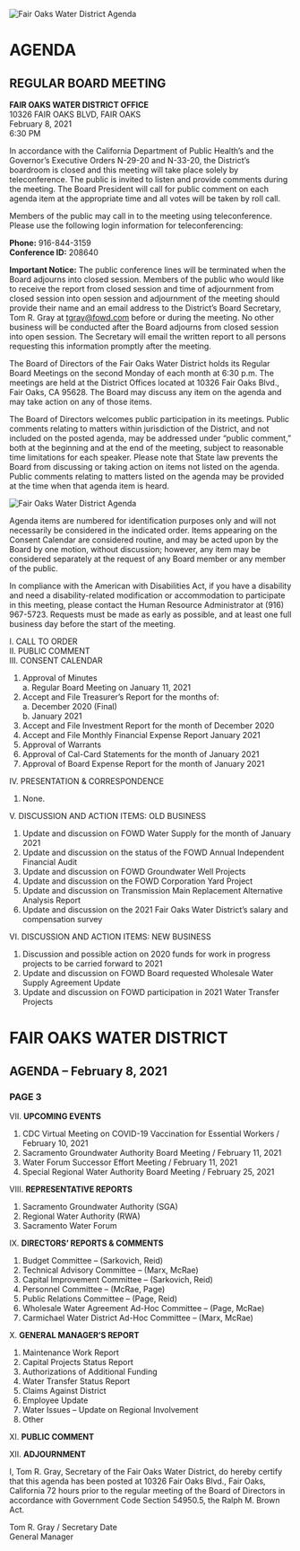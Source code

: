 <!-- Page 1 -->
![Fair Oaks Water District Agenda](https://example.com/image.png)

# AGENDA
## REGULAR BOARD MEETING

**FAIR OAKS WATER DISTRICT OFFICE**  
10326 FAIR OAKS BLVD, FAIR OAKS  
February 8, 2021  
6:30 PM  

In accordance with the California Department of Public Health’s and the Governor’s Executive Orders N-29-20 and N-33-20, the District’s boardroom is closed and this meeting will take place solely by teleconference. The public is invited to listen and provide comments during the meeting. The Board President will call for public comment on each agenda item at the appropriate time and all votes will be taken by roll call.

Members of the public may call in to the meeting using teleconference. Please use the following login information for teleconferencing:

**Phone:** 916-844-3159  
**Conference ID:** 208640  

**Important Notice:** The public conference lines will be terminated when the Board adjourns into closed session. Members of the public who would like to receive the report from closed session and time of adjournment from closed session into open session and adjournment of the meeting should provide their name and an email address to the District’s Board Secretary, Tom R. Gray at tgray@fowd.com before or during the meeting. No other business will be conducted after the Board adjourns from closed session into open session. The Secretary will email the written report to all persons requesting this information promptly after the meeting.

The Board of Directors of the Fair Oaks Water District holds its Regular Board Meetings on the second Monday of each month at 6:30 p.m. The meetings are held at the District Offices located at 10326 Fair Oaks Blvd., Fair Oaks, CA 95628. The Board may discuss any item on the agenda and may take action on any of those items.

The Board of Directors welcomes public participation in its meetings. Public comments relating to matters within jurisdiction of the District, and not included on the posted agenda, may be addressed under “public comment,” both at the beginning and at the end of the meeting, subject to reasonable time limitations for each speaker. Please note that State law prevents the Board from discussing or taking action on items not listed on the agenda. Public comments relating to matters listed on the agenda may be provided at the time when that agenda item is heard.
<!-- Page 2 -->
![Fair Oaks Water District Agenda](https://via.placeholder.com/768x993.png?text=Fair+Oaks+Water+District+Agenda)

Agenda items are numbered for identification purposes only and will not necessarily be considered in the indicated order. Items appearing on the Consent Calendar are considered routine, and may be acted upon by the Board by one motion, without discussion; however, any item may be considered separately at the request of any Board member or any member of the public.

In compliance with the American with Disabilities Act, if you have a disability and need a disability-related modification or accommodation to participate in this meeting, please contact the Human Resource Administrator at (916) 967-5723. Requests must be made as early as possible, and at least one full business day before the start of the meeting.

I. CALL TO ORDER  
II. PUBLIC COMMENT  
III. CONSENT CALENDAR  
1. Approval of Minutes  
   a. Regular Board Meeting on January 11, 2021  
2. Accept and File Treasurer’s Report for the months of:  
   a. December 2020 (Final)  
   b. January 2021  
3. Accept and File Investment Report for the month of December 2020  
4. Accept and File Monthly Financial Expense Report January 2021  
5. Approval of Warrants  
6. Approval of Cal-Card Statements for the month of January 2021  
7. Approval of Board Expense Report for the month of January 2021  

IV. PRESENTATION & CORRESPONDENCE  
1. None.  

V. DISCUSSION AND ACTION ITEMS: OLD BUSINESS  
1. Update and discussion on FOWD Water Supply for the month of January 2021  
2. Update and discussion on the status of the FOWD Annual Independent Financial Audit  
3. Update and discussion on FOWD Groundwater Well Projects  
4. Update and discussion on the FOWD Corporation Yard Project  
5. Update and discussion on Transmission Main Replacement Alternative Analysis Report  
6. Update and discussion on the 2021 Fair Oaks Water District’s salary and compensation survey  

VI. DISCUSSION AND ACTION ITEMS: NEW BUSINESS  
1. Discussion and possible action on 2020 funds for work in progress projects to be carried forward to 2021  
2. Update and discussion on FOWD Board requested Wholesale Water Supply Agreement Update  
3. Update and discussion on FOWD participation in 2021 Water Transfer Projects  
<!-- Page 3 -->
# FAIR OAKS WATER DISTRICT  
## AGENDA – February 8, 2021  
### PAGE 3  

VII. **UPCOMING EVENTS**  
1. CDC Virtual Meeting on COVID-19 Vaccination for Essential Workers / February 10, 2021  
2. Sacramento Groundwater Authority Board Meeting / February 11, 2021  
3. Water Forum Successor Effort Meeting / February 11, 2021  
4. Special Regional Water Authority Board Meeting / February 25, 2021  

VIII. **REPRESENTATIVE REPORTS**  
1. Sacramento Groundwater Authority (SGA)  
2. Regional Water Authority (RWA)  
3. Sacramento Water Forum  

IX. **DIRECTORS’ REPORTS & COMMENTS**  
1. Budget Committee – (Sarkovich, Reid)  
2. Technical Advisory Committee – (Marx, McRae)  
3. Capital Improvement Committee – (Sarkovich, Reid)  
4. Personnel Committee – (McRae, Page)  
5. Public Relations Committee – (Page, Reid)  
6. Wholesale Water Agreement Ad-Hoc Committee – (Page, McRae)  
7. Carmichael Water District Ad-Hoc Committee – (Marx, McRae)  

X. **GENERAL MANAGER’S REPORT**  
1. Maintenance Work Report  
2. Capital Projects Status Report  
3. Authorizations of Additional Funding  
4. Water Transfer Status Report  
5. Claims Against District  
6. Employee Update  
7. Water Issues – Update on Regional Involvement  
8. Other  

XI. **PUBLIC COMMENT**  

XII. **ADJOURNMENT**  

I, Tom R. Gray, Secretary of the Fair Oaks Water District, do hereby certify that this agenda has been posted at 10326 Fair Oaks Blvd., Fair Oaks, California 72 hours prior to the regular meeting of the Board of Directors in accordance with Government Code Section 54950.5, the Ralph M. Brown Act.  

Tom R. Gray / Secretary  Date  
General Manager  
